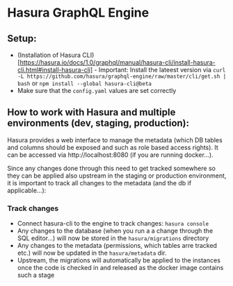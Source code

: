 # Hasura GraphQL Engine

## Setup:

- (Installation of Hasura CLI)[https://hasura.io/docs/1.0/graphql/manual/hasura-cli/install-hasura-cli.html#install-hasura-cli] - Important: Install the lateest version via `curl -L https://github.com/hasura/graphql-engine/raw/master/cli/get.sh | bash` or `npm install --global hasura-cli@beta`
- Make sure that the `config.yaml` values are set correctly

## How to work with Hasura and multiple environments (dev, staging, production):

Hasura provides a web interface to manage the metadata (which DB tables and columns should be exposed and such as role based access rights). It can be accessed via http://localhost:8080 (if you are running docker...). 

Since any changes done through this need to get tracked somewhere so they can be applied also upstream in the staging or production environment, it is important to track all changes to the metadata (and the db if applicable...):

### Track changes

- Connect hasura-cli to the engine to track changes: `hasura console`
- Any changes to the database (when you run a a change through the SQL editor...) will now be stored in the `hasura/migrations` directory
- Any changes to the metadata (permissions, which tables arre tracked etc.) will now be updated in the `hasura/metadata` dir. 
- Upstream, the migrations will automatically be applied to the instances once the code is checked in and released as the docker image contains such a stage

